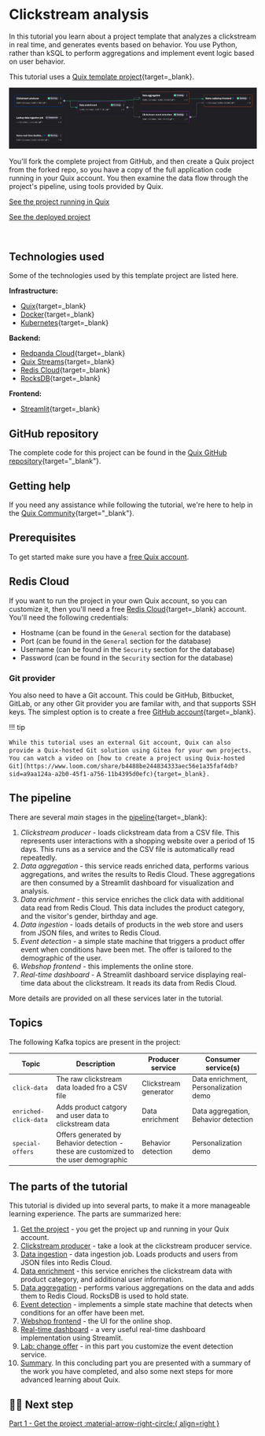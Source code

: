 # Clickstream analysis

In this tutorial you learn about a project template that analyzes a clickstream in real time, and generates events based on behavior. You use Python, rather than kSQL to perform aggregations and implement event logic based on user behavior.

This tutorial uses a [Quix template project](https://github.com/quixio/template-clickstream){target=_blank}.

![Clickstream analysis pipeline](./images/clickstream-pipeline.png)

You'll fork the complete project from GitHub, and then create a Quix project from the forked repo, so you have a copy of the full application code running in your Quix account. You then examine the data flow through the project's pipeline, using tools provided by Quix.

<div>
<a class="md-button md-button--primary" href="https://portal.platform.quix.io/pipeline?workspace=demo-clickstreamanalysis-prod&token=pat-b88b3caf912641a1b0fa8b47b262868b" target="_blank" style="margin-right:.5rem;">See the project running in Quix</a>

<a class="md-button md-button" href="https://demo-webshop-frontend-demo-clickstreamanalysis-prod.deployments.quix.ai/" target="_blank" style="margin-right:.5rem;">See the deployed project</a>

<br/>
</div>

## Technologies used

Some of the technologies used by this template project are listed here.

**Infrastructure:** 

* [Quix](https://quix.io/){target=_blank}
* [Docker](https://www.docker.com/){target=_blank}
* [Kubernetes](https://kubernetes.io/){target=_blank}

**Backend:** 

* [Redpanda Cloud](https://redpanda.com/redpanda-cloud){target=_blank}
* [Quix Streams](https://github.com/quixio/quix-streams){target=_blank}
* [Redis Cloud](https://redis.com/redis-enterprise-cloud/overview/){target=_blank}
* [RocksDB](https://rocksdb.org/){target=_blank}

**Frontend:** 

* [Streamlit](https://streamlit.io/){target=_blank}

## GitHub repository

The complete code for this project can be found in the [Quix GitHub repository](https://github.com/quixio/template-clickstream){target="_blank"}.

## Getting help

If you need any assistance while following the tutorial, we're here to help in the [Quix Community](https://quix.io/slack-invite){target="_blank"}.

## Prerequisites

To get started make sure you have a [free Quix account](https://portal.platform.quix.ai/self-sign-up).

## Redis Cloud

If you want to run the project in your own Quix account, so you can customize it, then you'll need a free [Redis Cloud](https://redis.com/redis-enterprise-cloud/overview/){target=_blank} account. You'll need the following credentials:

* Hostname (can be found in the `General` section for the database)
* Port (can be found in the `General` section for the database)
* Username (can be found in the `Security` section for the database)
* Password (can be found in the `Security` section for the database)

### Git provider

You also need to have a Git account. This could be GitHub, Bitbucket, GitLab, or any other Git provider you are familar with, and that supports SSH keys. The simplest option is to create a free [GitHub account](){target=_blank}.

!!! tip

    While this tutorial uses an external Git account, Quix can also provide a Quix-hosted Git solution using Gitea for your own projects. You can watch a video on [how to create a project using Quix-hosted Git](https://www.loom.com/share/b4488be244834333aec56e1a35faf4db?sid=a9aa124a-a2b0-45f1-a756-11b4395d0efc){target=_blank}.

## The pipeline

There are several *main* stages in the [pipeline](https://portal.platform.quix.io/pipeline?workspace=demo-clickstreamanalysis-prod&token=pat-b88b3caf912641a1b0fa8b47b262868b){target=_blank}:

1. *Clickstream producer* - loads clickstream data from a CSV file. This represents user interactions with a shopping website over a period of 15 days. This runs as a service and the CSV file is automatically read repeatedly.
2. *Data aggregation* - this service reads enriched data, performs various aggregations, and writes the results to Redis Cloud. These aggregations are then consumed by a Streamlit dashboard for visualization and analysis.
3. *Data enrichment* - this service enriches the click data with additional data read from Redis Cloud. This data includes the product category, and the visitor's gender, birthday and age.
4. *Data ingestion* - loads details of products in the web store and users from JSON files, and writes to Redis Cloud.
5. *Event detection* - a simple state machine that triggers a product offer event when conditions have been met. The offer is tailored to the demographic of the user.
6. *Webshop frontend* - this implements the online store.
7. *Real-time dashboard* - A Streamlit dashboard service displaying real-time data about the clickstream. It reads its data from Redis Cloud.

More details are provided on all these services later in the tutorial.

## Topics

The following Kafka topics are present in the project:

| Topic | Description | Producer service | Consumer service(s)
|---|---|---|---|
| `click-data` | The raw clickstream data loaded fro a CSV file | Clickstream generator | Data enrichment, Personalization demo |
| `enriched-click-data` | Adds product catgory and user data to clickstream data | Data enrichment | Data aggregation, Behavior detection |
| `special-offers` | Offers generated by Behavior detection - these are customized to the user demographic | Behavior detection | Personalization demo |

## The parts of the tutorial

This tutorial is divided up into several parts, to make it a more manageable learning experience. The parts are summarized here:

1. [Get the project](get-project.md) - you get the project up and running in your Quix account. 
2. [Clickstream producer](clickstream-producer.md) - take a look at the clickstream producer service.
3. [Data ingestion](./data-ingestion.md) - data ingestion job. Loads products and users from JSON files into Redis Cloud.
4. [Data enrichment](./data-enrichment.md) - this service enriches the clickstream data with product category, and additional user information.
5. [Data aggregation](./data-aggregation.md) - performs various aggregations on the data and adds them to Redis Cloud. RocksDB is used to hold state.
6. [Event detection](./event-detection.md) - implements a simple state machine that detects when conditions for an offer have been met.
7. [Webshop frontend](./webshop-frontend.md) - the UI for the online shop.
8. [Real-time dashboard](./realtime-dashboard.md) - a very useful real-time dashboard implementation using Streamlit.
9. [Lab: change offer](./change-offer.md) - in this part you customize the event detection service.
10. [Summary](summary.md). In this concluding part you are presented with a summary of the work you have completed, and also some next steps for more advanced learning about Quix.

## 🏃‍♀️ Next step

[Part 1 - Get the project :material-arrow-right-circle:{ align=right }](get-project.md)
